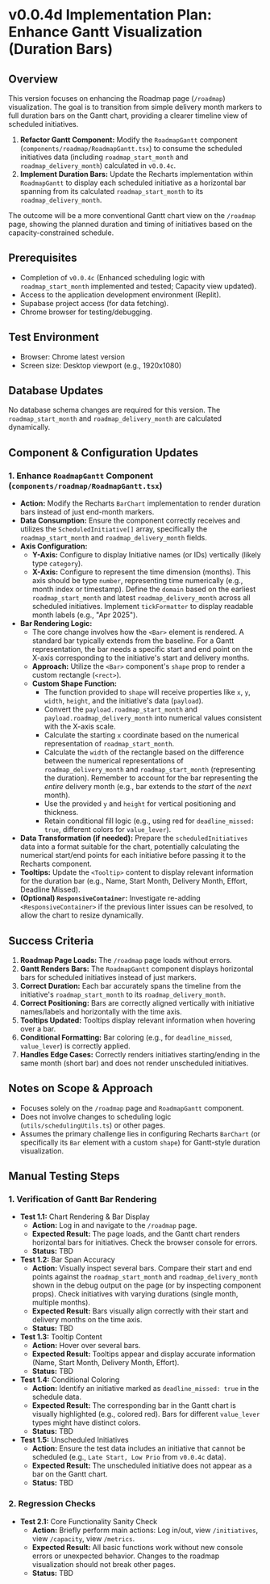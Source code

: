 # v0.0.4d Implementation Plan: Enhance Gantt Visualization (Duration Bars)

## Overview

This version focuses on enhancing the Roadmap page (`/roadmap`) visualization. The goal is to transition from simple delivery month markers to full duration bars on the Gantt chart, providing a clearer timeline view of scheduled initiatives.

1.  **Refactor Gantt Component:** Modify the `RoadmapGantt` component (`components/roadmap/RoadmapGantt.tsx`) to consume the scheduled initiatives data (including `roadmap_start_month` and `roadmap_delivery_month`) calculated in `v0.0.4c`.
2.  **Implement Duration Bars:** Update the Recharts implementation within `RoadmapGantt` to display each scheduled initiative as a horizontal bar spanning from its calculated `roadmap_start_month` to its `roadmap_delivery_month`.

The outcome will be a more conventional Gantt chart view on the `/roadmap` page, showing the planned duration and timing of initiatives based on the capacity-constrained schedule.

## Prerequisites

-   Completion of `v0.0.4c` (Enhanced scheduling logic with `roadmap_start_month` implemented and tested; Capacity view updated).
-   Access to the application development environment (Replit).
-   Supabase project access (for data fetching).
-   Chrome browser for testing/debugging.

## Test Environment

-   Browser: Chrome latest version
-   Screen size: Desktop viewport (e.g., 1920x1080)

## Database Updates

No database schema changes are required for this version. The `roadmap_start_month` and `roadmap_delivery_month` are calculated dynamically.

## Component & Configuration Updates

### 1. Enhance `RoadmapGantt` Component (`components/roadmap/RoadmapGantt.tsx`)

*   **Action:** Modify the Recharts `BarChart` implementation to render duration bars instead of just end-month markers.
*   **Data Consumption:** Ensure the component correctly receives and utilizes the `ScheduledInitiative[]` array, specifically the `roadmap_start_month` and `roadmap_delivery_month` fields.
*   **Axis Configuration:**
    *   **Y-Axis:** Configure to display Initiative names (or IDs) vertically (likely type `category`).
    *   **X-Axis:** Configure to represent the time dimension (months). This axis should be type `number`, representing time numerically (e.g., month index or timestamp). Define the `domain` based on the earliest `roadmap_start_month` and latest `roadmap_delivery_month` across all scheduled initiatives. Implement `tickFormatter` to display readable month labels (e.g., "Apr 2025").
*   **Bar Rendering Logic:**
    *   The core change involves how the `<Bar>` element is rendered. A standard bar typically extends from the baseline. For a Gantt representation, the bar needs a specific start and end point on the X-axis corresponding to the initiative's start and delivery months.
    *   **Approach:** Utilize the `<Bar>` component's `shape` prop to render a custom rectangle (`<rect>`).
    *   **Custom Shape Function:**
        *   The function provided to `shape` will receive properties like `x`, `y`, `width`, `height`, and the initiative's data (`payload`).
        *   Convert the `payload.roadmap_start_month` and `payload.roadmap_delivery_month` into numerical values consistent with the X-axis scale.
        *   Calculate the starting `x` coordinate based on the numerical representation of `roadmap_start_month`.
        *   Calculate the `width` of the rectangle based on the difference between the numerical representations of `roadmap_delivery_month` and `roadmap_start_month` (representing the duration). Remember to account for the bar representing the *entire* delivery month (e.g., bar extends to the *start* of the *next* month).
        *   Use the provided `y` and `height` for vertical positioning and thickness.
        *   Retain conditional fill logic (e.g., using red for `deadline_missed: true`, different colors for `value_lever`).
*   **Data Transformation (if needed):** Prepare the `scheduledInitiatives` data into a format suitable for the chart, potentially calculating the numerical start/end points for each initiative before passing it to the Recharts component.
*   **Tooltips:** Update the `<Tooltip>` content to display relevant information for the duration bar (e.g., Name, Start Month, Delivery Month, Effort, Deadline Missed).
*   **(Optional) `ResponsiveContainer`:** Investigate re-adding `<ResponsiveContainer>` if the previous linter issues can be resolved, to allow the chart to resize dynamically.

## Success Criteria

1.  **Roadmap Page Loads:** The `/roadmap` page loads without errors.
2.  **Gantt Renders Bars:** The `RoadmapGantt` component displays horizontal bars for scheduled initiatives instead of just markers.
3.  **Correct Duration:** Each bar accurately spans the timeline from the initiative's `roadmap_start_month` to its `roadmap_delivery_month`.
4.  **Correct Positioning:** Bars are correctly aligned vertically with initiative names/labels and horizontally with the time axis.
5.  **Tooltips Updated:** Tooltips display relevant information when hovering over a bar.
6.  **Conditional Formatting:** Bar coloring (e.g., for `deadline_missed`, `value_lever`) is correctly applied.
7.  **Handles Edge Cases:** Correctly renders initiatives starting/ending in the same month (short bar) and does not render unscheduled initiatives.

## Notes on Scope & Approach

*   Focuses solely on the `/roadmap` page and `RoadmapGantt` component.
*   Does not involve changes to scheduling logic (`utils/schedulingUtils.ts`) or other pages.
*   Assumes the primary challenge lies in configuring Recharts `BarChart` (or specifically its `Bar` element with a custom `shape`) for Gantt-style duration visualization.

## Manual Testing Steps

### 1. Verification of Gantt Bar Rendering
-   **Test 1.1:** Chart Rendering & Bar Display
    -   **Action:** Log in and navigate to the `/roadmap` page.
    -   **Expected Result:** The page loads, and the Gantt chart renders horizontal bars for initiatives. Check the browser console for errors.
    -   **Status:** TBD
-   **Test 1.2:** Bar Span Accuracy
    -   **Action:** Visually inspect several bars. Compare their start and end points against the `roadmap_start_month` and `roadmap_delivery_month` shown in the debug output on the page (or by inspecting component props). Check initiatives with varying durations (single month, multiple months).
    -   **Expected Result:** Bars visually align correctly with their start and delivery months on the time axis.
    -   **Status:** TBD
-   **Test 1.3:** Tooltip Content
    -   **Action:** Hover over several bars.
    -   **Expected Result:** Tooltips appear and display accurate information (Name, Start Month, Delivery Month, Effort).
    -   **Status:** TBD
-   **Test 1.4:** Conditional Coloring
    -   **Action:** Identify an initiative marked as `deadline_missed: true` in the schedule data.
    -   **Expected Result:** The corresponding bar in the Gantt chart is visually highlighted (e.g., colored red). Bars for different `value_lever` types might have distinct colors.
    -   **Status:** TBD
-   **Test 1.5:** Unscheduled Initiatives
    -   **Action:** Ensure the test data includes an initiative that cannot be scheduled (e.g., `Late Start, Low Prio` from `v0.0.4c` data).
    -   **Expected Result:** The unscheduled initiative does not appear as a bar on the Gantt chart.
    -   **Status:** TBD

### 2. Regression Checks
-   **Test 2.1:** Core Functionality Sanity Check
    -   **Action:** Briefly perform main actions: Log in/out, view `/initiatives`, view `/capacity`, view `/metrics`.
    -   **Expected Result:** All basic functions work without new console errors or unexpected behavior. Changes to the roadmap visualization should not break other pages.
    -   **Status:** TBD 